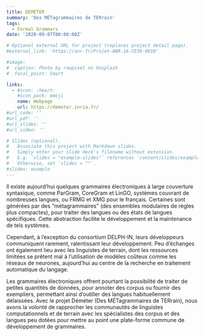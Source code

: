 ```yaml
---
title: DEMETER
summary: 'Des MÉTagrammaires de TERrain'
tags:
  - Formal Grammars
date: '2020-09-07T00:00:00Z'

# Optional external URL for project (replaces project detail page).
#external_link: 'https://anr.fr/Projet-ANR-16-CE38-0010'

#image:
#  caption: Photo by rawpixel on Unsplash
#  focal_point: Smart

links:
  - #icon: :heart:
    #icon_pack: emoji
    name: Webpage
    url: https://demeter.inria.fr/
#url_code: ''
#url_pdf: ''
#url_slides: ''
#url_video: ''

# Slides (optional).
#   Associate this project with Markdown slides.
#   Simply enter your slide deck's filename without extension.
#   E.g. `slides = "example-slides"` references `content/slides/example-slides.md`.
#   Otherwise, set `slides = ""`.
#slides: example
---
```


Il existe aujourd’hui quelques grammaires électroniques à large couverture syntaxique, comme ParGram, CoreGram et LinGO, systèmes couvrant de nombreuses langues, ou FRMG et XMG pour le français. Certaines sont générées par des  "métagrammaires" (des ensembles modulaires de règles plus compactes), pour traiter des langues ou des états de langues spécifiques. Cette abstraction facilite le développement et la maintenance de tels systèmes.

Cependant, à l’exception du consortium DELPH-IN, leurs développeurs communiquent rarement, ralentissant leur développement. Peu d’échanges ont également lieu avec les linguistes de terrain, dont les ressources limitées se prêtent mal à l’utilisation de modèles coûteux comme les réseaux de neurones, aujourd’hui au centre de la recherche en traitement automatique du langage.

Les grammaires électroniques offrent pourtant la possibilité de traiter de petites quantités de données, pour annoter des corpus ou fournir des exempliers, permettant ainsi d’outiller des langues habituellement délaissées. Avec le projet Déméter (Des MÉTagrammaires de TERrain), nous avons la volonté de rapprocher les communautés de linguistes computationnels et de terrain avec les spécialistes des corpus et des langues peu dotées pour mettre au point une plate-forme commune de développement de grammaires.